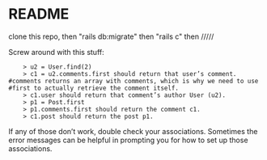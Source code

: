 # README

clone this repo,
then "rails db:migrate"
then "rails c"
then \/\/\/\/\/

Screw around with this stuff:

        > u2 = User.find(2)
        > c1 = u2.comments.first should return that user’s comment. #comments returns an array with comments, which is why we need to use #first to actually retrieve the comment itself.
        > c1.user should return that comment’s author User (u2).
        > p1 = Post.first
        > p1.comments.first should return the comment c1.
        > c1.post should return the post p1.

If any of those don’t work, double check your associations. Sometimes the error messages can be helpful in prompting you for how to set up those associations.
